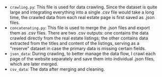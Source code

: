 - `crawling.py`: This file is used for data crawling. Since the dataset is quite large and integrating everything into a single .csv file would take a long time, the crawled data from each real estate page is first saved as .json files.
- `concatenating.py`: This file is used to merge the .json files and export them as .csv files. There are two .csv outputs: one contains the data crawled directly from the real estate listings; the other contains data extracted from the titles and content of the listings, serving as a "reserve" dataset in case the primary data is missing certain fields.
- `json_data`: During crawling, to better manage the data flow, I crawl each page of the website separately and save them into individual .json files, which are later merged.
- `csv_data`: The data after merging and cleaning.